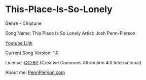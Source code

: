 # This-Place-Is-So-Lonely
Genre - Chiptune

Song Name: This Place Is So Lonely
Artist: Josh Penn-Pierson

[Youtube Link](https://www.youtube.com/watch?v=IqvaN2Qv6AQ&index=19&list=PLye9mcKwe2zy3KW8uK_3F7HVMjJjdqSqU)

Current Song Version: 1.0

License: [CC-BY](http://creativecommons.org/licenses/by/4.0/) (Creative Commons Attribution 4.0 International)

About me: [PennPierson.com](http://pennpierson.com/)